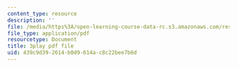 ```yaml
---
content_type: resource
description: ''
file: /media/https%3A/open-learning-course-data-rc.s3.amazonaws.com/res-6-012-introduction-to-probability-spring-2018/439c9d392614b0d9614ac8c22bee7b6d_RQKJBpaCCeo.pdf
file_type: application/pdf
resourcetype: Document
title: 3play pdf file
uid: 439c9d39-2614-b0d9-614a-c8c22bee7b6d
---
```

